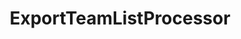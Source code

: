 ---
optionsClassName: 
optionsClassFullName: 
configurationSamples: []
description: missng XML code comments
className: ExportTeamListProcessor
typeName: Processors
architecture: v1
options: []
status: missng XML code comments
processingTarget: missng XML code comments
classFile: /src/MigrationTools.Clients.AzureDevops.ObjectModel/Processors/ExportTeamListProcessor.cs
optionsClassFile: 

redirectFrom:
- /Reference/v1/Processors//
layout: reference
toc: true
permalink: /Reference/Processors/ExportTeamListProcessor/
title: ExportTeamListProcessor
categories:
- Processors
- v1
topics:
- topic: notes
  path: /Processors/ExportTeamListProcessor-notes.md
  exists: false
  markdown: ''
- topic: introduction
  path: /Processors/ExportTeamListProcessor-introduction.md
  exists: false
  markdown: ''

---